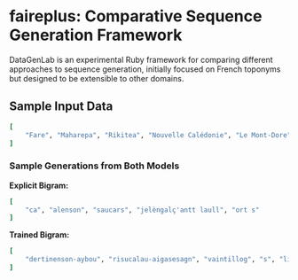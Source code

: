 # faireplus: Comparative Sequence Generation Framework

DataGenLab is an experimental Ruby framework for comparing different approaches to sequence generation, initially focused on French toponyms but designed to be extensible to other domains.

## Sample Input Data
```ruby
[
    "Fare", "Maharepa", "Rikitea", "Nouvelle Calédonie", "Le Mont-Dore", "La Foa", "Païta", "Boulari", "Port-Laguerre", "Pays de la Loire", "Département de Maine-et-Loire", "Département de la Vendée", "Département de la Sarthe", "Département de la Mayenne", "Département de la Loire-Atlantique"
]
```
### Sample Generations from Both Models
**Explicit Bigram:**
```ruby
[
    "ca", "alenson", "saucars", "jelèngalç'antt laull", "ort s"
]
```

**Trained Bigram:**
```ruby
[
    "dertinenson-aybou", "risucalau-aigasesagn", "vaintillog", "s", "licailint ve-mômbrer"
]
```


